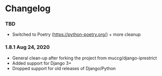 Changelog
=========

### TBD
  - Switched to Poetry (https://python-poetry.org/) + more cleanup

### 1.8.1 Aug 24, 2020
  - General clean-up after forking the project from muccg/django-iprestrict
  - Added support for Django 3+
  - Dropped support for old releases of Django/Python

